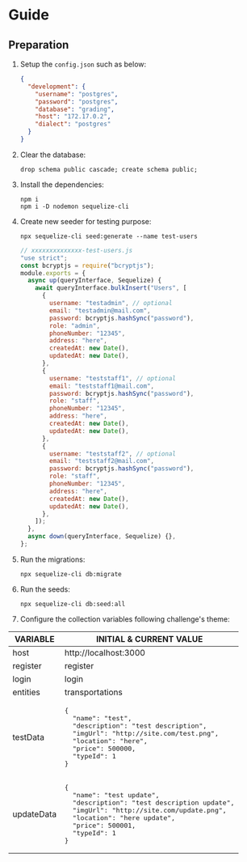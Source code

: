 # Guide

## Preparation

1. Setup the `config.json` such as below:

   ```json
   {
     "development": {
       "username": "postgres",
       "password": "postgres",
       "database": "grading",
       "host": "172.17.0.2",
       "dialect": "postgres"
     }
   }
   ```

1. Clear the database:

   ```
   drop schema public cascade; create schema public;
   ```

1. Install the dependencies:

   ```
   npm i
   npm i -D nodemon sequelize-cli
   ```

1. Create new seeder for testing purpose:

   ```
   npx sequelize-cli seed:generate --name test-users
   ```

   ```js
   // xxxxxxxxxxxxxx-test-users.js
   "use strict";
   const bcryptjs = require("bcryptjs");
   module.exports = {
     async up(queryInterface, Sequelize) {
       await queryInterface.bulkInsert("Users", [
         {
           username: "testadmin", // optional
           email: "testadmin@mail.com",
           password: bcryptjs.hashSync("password"),
           role: "admin",
           phoneNumber: "12345",
           address: "here",
           createdAt: new Date(),
           updatedAt: new Date(),
         },
         {
           username: "teststaff1", // optional
           email: "teststaff1@mail.com",
           password: bcryptjs.hashSync("password"),
           role: "staff",
           phoneNumber: "12345",
           address: "here",
           createdAt: new Date(),
           updatedAt: new Date(),
         },
         {
           username: "teststaff2", // optional
           email: "teststaff2@mail.com",
           password: bcryptjs.hashSync("password"),
           role: "staff",
           phoneNumber: "12345",
           address: "here",
           createdAt: new Date(),
           updatedAt: new Date(),
         },
       ]);
     },
     async down(queryInterface, Sequelize) {},
   };
   ```

1. Run the migrations:

   ```
   npx sequelize-cli db:migrate
   ```

1. Run the seeds:

   ```
   npx sequelize-cli db:seed:all
   ```

1. Configure the collection variables following challenge's theme:

<table>
    <thead>
        <tr>
            <th>VARIABLE</th>
            <th>INITIAL & CURRENT VALUE</th>
        </tr>
    </thead>
    <tbody>
        <tr>
            <td>host</td>
            <td>http://localhost:3000</td>
        </tr>
        <tr>
            <td>register</td>
            <td>register</td>
        </tr>
        <tr>
            <td>login</td>
            <td>login</td>
        </tr>
        <tr>
            <td>entities</td>
            <td>transportations</td>
        </tr>
        <tr>
            <td>testData</td>
            <td>
                <pre>{
  "name": "test",
  "description": "test description",
  "imgUrl": "http://site.com/test.png",
  "location": "here",
  "price": 500000,
  "typeId": 1
}</pre>
            </td>
        </tr>
        <tr>
            <td>updateData</td>
            <td>
                <pre>{
  "name": "test update",
  "description": "test description update",
  "imgUrl": "http://site.com/update.png",
  "location": "here update",
  "price": 500001,
  "typeId": 1
}</pre>
            </td>
        </tr>
    </tbody>
</table>
